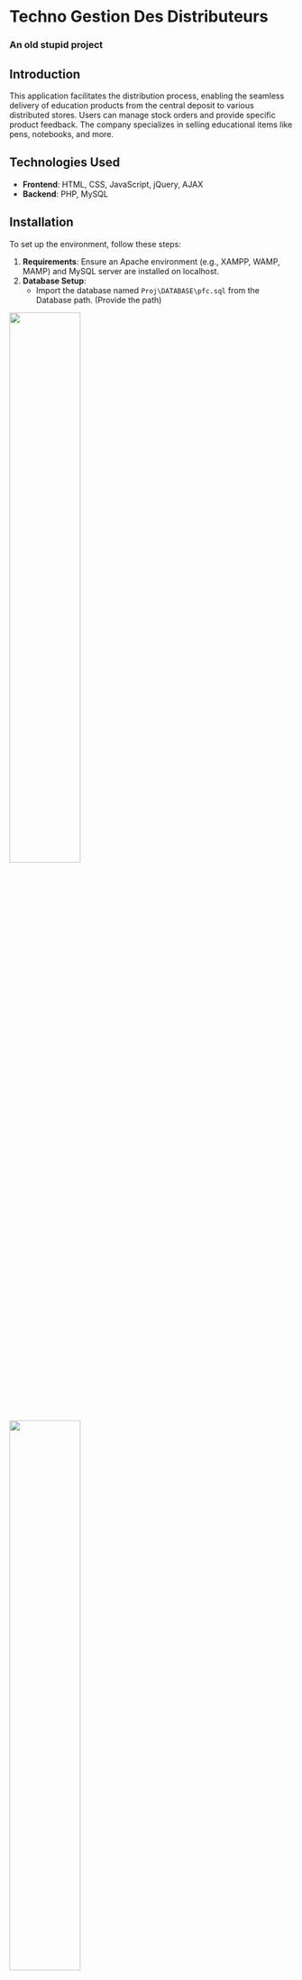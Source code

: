 # Techno Gestion Des Distributeurs
### An old stupid project
## Introduction
This application facilitates the distribution process, enabling the seamless delivery of education products from the central deposit to various distributed stores. Users can manage stock orders and provide specific product feedback. The company specializes in selling educational items like pens, notebooks, and more.

## Technologies Used
- **Frontend**: HTML, CSS, JavaScript, jQuery, AJAX
- **Backend**: PHP, MySQL


## Installation
To set up the environment, follow these steps:

1. **Requirements**: Ensure an Apache environment (e.g., XAMPP, WAMP, MAMP) and MySQL server are installed on localhost.
2. **Database Setup**:
   - Import the database named `Proj\DATABASE\pfc.sql` from the Database path. (Provide the path)
    
<img src="Project%20screenshots/msg1.PNG"  width="50%"> <!-- Add the screenshot here -->


<img src="Project%20screenshots/msg2.PNG"  width="50%"> <!-- Add the screenshot here -->


<img src="Project%20screenshots/msg3.PNG"  width="50%"> <!-- Add the screenshot here -->


<img src="Project%20screenshots/msg4.PNG"  width="50%"> <!-- Add the screenshot here -->

   **- Alternatively, copy and paste the script from the file directly into the MySQL server.**


## Usage
- Admins have privileges to manage users, products, and view feedback submitted by users.
- Users can access features related to product orders and provide specific product feedback.



## Screenshots


   ### **Admin Dashboard**
1. **Admin Login**


<img src="Project%20screenshots/loginADMIN.PNG" alt="Login Admin Screenshot" width="50%">

access link:\<Your host\>/Proj/admin/login.php

   To access the admin panel, use:
   - **Username:** AhmedBK
   - **Password:** Ahmed1270

2. **Admin Manages Feedbacks**

      Admin explores feedbacks 

      <img src="Project%20screenshots/SPAMBOXforAdmin.PNG" alt="Admin Feedbacks" width="80%">

      <img src="Project%20screenshots/SPAMinboxing.PNG" alt="Admin Feedbacks" width="80%">

3. **Product Management**
   
    <img src="Project%20screenshots/OUR%20product.PNG" alt="Product Management Screenshot" width="80%">
    
   - **How Admin Manages Products**

      <img src="Project%20screenshots/ProductManager.PNG" alt="Product Management Screenshot" width="80%">

      <img src="Project%20screenshots/Product%20information.PNG" alt="Products" width="80%">

4. **User Management CRUD**
   
   - **How Admin Manages Users**


      - Adding a New User

        <img src="Project%20screenshots/addChef.PNG" alt="Adding User" width="80%">


      - Updating User Info

        <img src="Project%20screenshots/editUSER.PNG" alt="Updating User Info" width="80%">

      - Delete user
        
        <img src="Project%20screenshots/removeUSER.PNG" alt="Product Management Screenshot" width="80%">




### User Dashboard
1. **User Dashboard**


<img src="Project%20screenshots/loginUser.PNG" alt="Login USER Screenshot" width="50%">

   access link:\<Your host\>/Proj/USER/login.php

   To access the user panel, use:
   - **Username:** YoucefFE
   - **Password:** Youcef1270


2. **How Users Order**


   <img src="Project%20screenshots/makeORDERchef.PNG" alt="Product Screenshot" width="80%">

   <img src="Project%20screenshots/ORDER%20sent%20successfully.PNG" alt="Order Sent Successfully" width="80%">

3. **Feedback Section**


   - **How Users Can Send Feedback**


      <img src="Project%20screenshots/SPAMchefDEpot.PNG" alt="Feedback Screenshot" width="80%">

      <img src="Project%20screenshots/SpamSent.PNG" alt="On Success" width="40%">
